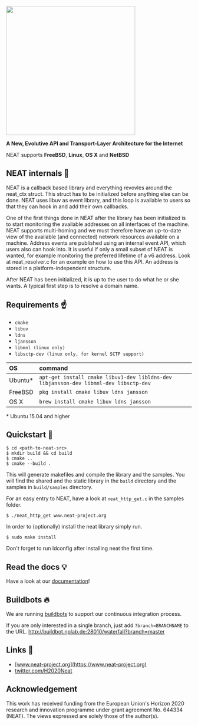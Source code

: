 <img src="https://rawgit.com/NEAT-project/neat/weinrank/api_description/doc/neat_logo.svg" width="350"/>

**A New, Evolutive API and Transport-Layer Architecture for the Internet**

NEAT supports **FreeBSD**, **Linux**, **OS X** and **NetBSD**


## NEAT internals :nut_and_bolt:
NEAT is a callback based library and everything revovles around the neat_ctx
struct. This struct has to be initialized before anything else can be done. NEAT
uses libuv as event library, and this loop is available to users so that they
can hook in and add their own callbacks.

One of the first things done in NEAT after the library has been initialized is
to start monitoring the available addresses on all interfaces of the machine.
NEAT supports multi-homing and we must therefore have an up-to-date view of the
available (and connected) network resources available on a machine. Address
events are published using an internal event API, which users also can hook
into. It is useful if only a small subset of NEAT is wanted, for example
monitoring the preferred lifetime of a v6 address. Look at neat_resolver.c for
an example on how to use this API. An address is stored in a
platform-independent structure.

After NEAT has been initialized, it is up to the user to do what he or she
wants. A typical first step is to resolve a domain name.

## Requirements :point_up:
* `cmake`
* `libuv`
* `ldns`
* `ljansson`
* `libmnl (linux only)`
* `libsctp-dev (linux only, for kernel SCTP support)`

| OS        | command           |
| :-------- |:-------------|
| Ubuntu*   | `apt-get install cmake libuv1-dev libldns-dev libjansson-dev libmnl-dev libsctp-dev` |
| FreeBSD   | `pkg install cmake libuv ldns jansson`     |   
| OS X      | `brew install cmake libuv ldns jansson`      | 
\* Ubuntu 15.04 and higher

## Quickstart :rocket:
```shell
$ cd <path-to-neat-src>
$ mkdir build && cd build
$ cmake ..
$ cmake --build .
```
This will generate makefiles and compile the library and the samples.
You will find the shared and the static library in the `build` directory and the samples in `build/samples` directory.

For an easy entry to NEAT, have a look at `neat_http_get.c` in the samples folder.
```shell
$ ./neat_http_get www.neat-project.org
```

In order to (optionally) install the neat library simply run.
```shell
$ sudo make install
```
Don't forget to run ldconfig after installing neat the first time.

## Read the docs :bulb:
Have a look at our [documentation](doc/README.md)!

## Buildbots :fire:
We are running [buildbots](http://buildbot.nplab.de:28010/waterfall) to support our continuous integration process.

If you are only interested in a single branch, just add `?branch=BRANCHNAME` to the URL. http://buildbot.nplab.de:28010/waterfall?branch=master

## Links :link:
* [www.neat-project.org](https://www.neat-project.org)
* [twitter.com/H2020Neat](https://twitter.com/H2020Neat)

## Acknowledgement
This work has received funding from the European Union's Horizon 2020 research and innovation programme under grant agreement No. 644334 (NEAT). The views expressed are solely those of the author(s).
